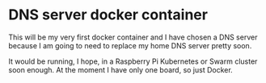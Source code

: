 # DNS server docker container

This will be my very first docker container and I have chosen a DNS server because I am going to need to replace my home DNS server pretty soon.

It would be running, I hope, in a Raspberry Pi Kubernetes or Swarm cluster soon enough. At the moment I have only one board, so just Docker.

